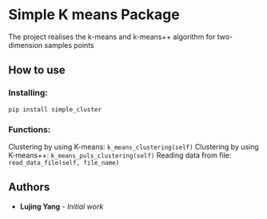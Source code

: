 # Simple K means Package
The project realises the k-means and k-means++ algorithm for two-dimension samples points

## How to use
### Installing:
```pip install simple_cluster```
### Functions:
Clustering by using K-means: ```k_means_clustering(self)```
Clustering by using K-means++: ```k_means_puls_clustering(self)```
Reading data from file: ```read_data_file(self, file_name)```
## Authors
* **Lujing Yang** - *Initial work* 
